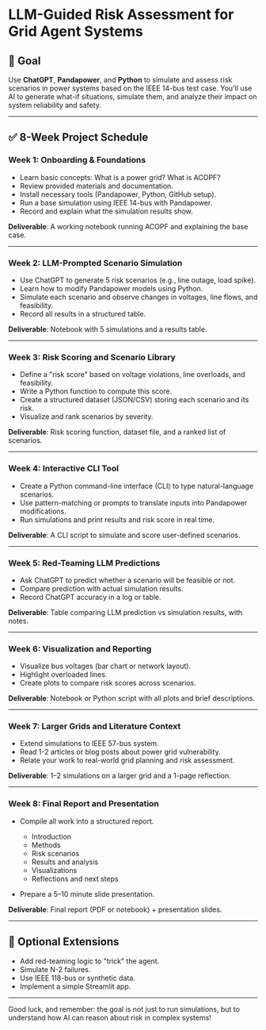 # LLM-Guided Risk Assessment for Grid Agent Systems

## 🌟 Goal

Use **ChatGPT**, **Pandapower**, and **Python** to simulate and assess risk scenarios in power systems based on the IEEE 14-bus test case. You'll use AI to generate what-if situations, simulate them, and analyze their impact on system reliability and safety.

---

## ✅ 8-Week Project Schedule

### **Week 1: Onboarding & Foundations**

* Learn basic concepts: What is a power grid? What is ACOPF?
* Review provided materials and documentation.
* Install necessary tools (Pandapower, Python, GitHub setup).
* Run a base simulation using IEEE 14-bus with Pandapower.
* Record and explain what the simulation results show.

**Deliverable**: A working notebook running ACOPF and explaining the base case.

---

### **Week 2: LLM-Prompted Scenario Simulation**

* Use ChatGPT to generate 5 risk scenarios (e.g., line outage, load spike).
* Learn how to modify Pandapower models using Python.
* Simulate each scenario and observe changes in voltages, line flows, and feasibility.
* Record all results in a structured table.

**Deliverable**: Notebook with 5 simulations and a results table.

---

### **Week 3: Risk Scoring and Scenario Library**

* Define a "risk score" based on voltage violations, line overloads, and feasibility.
* Write a Python function to compute this score.
* Create a structured dataset (JSON/CSV) storing each scenario and its risk.
* Visualize and rank scenarios by severity.

**Deliverable**: Risk scoring function, dataset file, and a ranked list of scenarios.

---

### **Week 4: Interactive CLI Tool**

* Create a Python command-line interface (CLI) to type natural-language scenarios.
* Use pattern-matching or prompts to translate inputs into Pandapower modifications.
* Run simulations and print results and risk score in real time.

**Deliverable**: A CLI script to simulate and score user-defined scenarios.

---

### **Week 5: Red-Teaming LLM Predictions**

* Ask ChatGPT to predict whether a scenario will be feasible or not.
* Compare prediction with actual simulation results.
* Record ChatGPT accuracy in a log or table.

**Deliverable**: Table comparing LLM prediction vs simulation results, with notes.

---

### **Week 6: Visualization and Reporting**

* Visualize bus voltages (bar chart or network layout).
* Highlight overloaded lines.
* Create plots to compare risk scores across scenarios.

**Deliverable**: Notebook or Python script with all plots and brief descriptions.

---

### **Week 7: Larger Grids and Literature Context**

* Extend simulations to IEEE 57-bus system.
* Read 1-2 articles or blog posts about power grid vulnerability.
* Relate your work to real-world grid planning and risk assessment.

**Deliverable**: 1–2 simulations on a larger grid and a 1-page reflection.

---

### **Week 8: Final Report and Presentation**

* Compile all work into a structured report.

  * Introduction
  * Methods
  * Risk scenarios
  * Results and analysis
  * Visualizations
  * Reflections and next steps
* Prepare a 5–10 minute slide presentation.

**Deliverable**: Final report (PDF or notebook) + presentation slides.

---

## 🚀 Optional Extensions

* Add red-teaming logic to "trick" the agent.
* Simulate N-2 failures.
* Use IEEE 118-bus or synthetic data.
* Implement a simple Streamlit app.

---

Good luck, and remember: the goal is not just to run simulations, but to understand how AI can reason about risk in complex systems!
